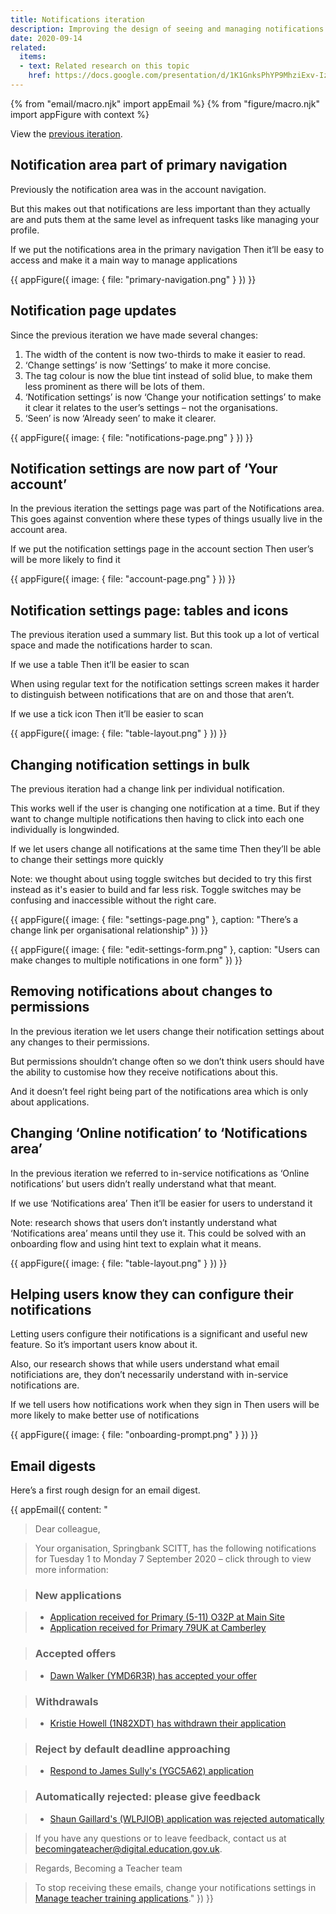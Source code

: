 ```yaml
---
title: Notifications iteration
description: Improving the design of seeing and managing notifications
date: 2020-09-14
related:
  items:
  - text: Related research on this topic
    href: https://docs.google.com/presentation/d/1K1GnksPhYP9MhziExv-Iz8q-_fHSfC00Gx4cbXdAdD8/edit?usp=sharing
---
```


{% from "email/macro.njk" import appEmail %}
{% from "figure/macro.njk" import appFigure with context %}

View the [previous iteration](/manage-teacher-training-applications/notifications/).

## Notification area part of primary navigation

Previously the notification area was in the account navigation.

But this makes out that notifications are less important than they actually are and puts them at the same level as infrequent tasks like managing your profile.

If we put the notifications area in the primary navigation
Then it’ll be easy to access and make it a main way to manage applications

{{ appFigure({
  image: {
    file: "primary-navigation.png"
  }
}) }}

## Notification page updates

Since the previous iteration we have made several changes:

1. The width of the content is now two-thirds to make it easier to read.
2. ‘Change settings’ is now ‘Settings’ to make it more concise.
3. The tag colour is now the blue tint instead of solid blue, to make them less prominent as there will be lots of them.
4. ‘Notification settings’ is now ‘Change your notification settings’ to make it clear it relates to the user’s settings – not the organisations.
5. ‘Seen’ is now ‘Already seen’ to make it clearer.

{{ appFigure({
  image: {
    file: "notifications-page.png"
  }
}) }}

## Notification settings are now part of ‘Your account’

In the previous iteration the settings page was part of the Notifications area. This goes against convention where these types of things usually live in the account area.

If we put the notification settings page in the account section
Then user’s will be more likely to find it

{{ appFigure({
  image: {
    file: "account-page.png"
  }
}) }}

## Notification settings page: tables and icons

The previous iteration used a summary list. But this took up a lot of vertical space and made the notifications harder to scan.

If we use a table
Then it’ll be easier to scan

When using regular text for the notification settings screen makes it harder to distinguish between notifications that are on and those that aren’t.

If we use a tick icon
Then it’ll be easier to scan

{{ appFigure({
  image: {
    file: "table-layout.png"
  }
}) }}

## Changing notification settings in bulk

The previous iteration had a change link per individual notification.

This works well if the user is changing one notification at a time. But if they want to change multiple notifications then having to click into each one individually is longwinded.

If we let users change all notifications at the same time
Then they’ll be able to change their settings more quickly

Note: we thought about using toggle switches but decided to try this first instead as it's easier to build and far less risk. Toggle switches may be confusing and inaccessible without the right care.

{{ appFigure({
  image: {
    file: "settings-page.png"
  },
  caption: "There’s a change link per organisational relationship"
}) }}

{{ appFigure({
  image: {
    file: "edit-settings-form.png"
  },
  caption: "Users can make changes to multiple notifications in one form"
}) }}

## Removing notifications about changes to permissions

In the previous iteration we let users change their notification settings about any changes to their permissions.

But permissions shouldn’t change often so we don’t think users should have the ability to customise how they receive notifications about this.

And it doesn’t feel right being part of the notifications area which is only about applications.

## Changing ‘Online notification’ to ‘Notifications area’

In the previous iteration we referred to in-service notifications as ‘Online notifications’ but users didn’t really understand what that meant.

If we use ‘Notifications area’
Then it’ll be easier for users to understand it

Note: research shows that users don’t instantly understand what ‘Notifications area’ means until they use it. This could be solved with an onboarding flow and using hint text to explain what it means.

{{ appFigure({
  image: {
    file: "table-layout.png"
  }
}) }}

## Helping users know they can configure their notifications

Letting users configure their notifications is a significant and useful new feature. So it’s important users know about it.

Also, our research shows that while users understand what email notificiations are, they don’t necessarily understand with in-service notifications are.

If we tell users how notifications work when they sign in
Then users will be more likely to make better use of notifications

{{ appFigure({
  image: {
    file: "onboarding-prompt.png"
  }
}) }}

## Email digests

Here’s a first rough design for an email digest.

{{ appEmail({
  content: "

> Dear colleague,

> Your organisation, Springbank SCITT, has the following notifications for Tuesday 1 to Monday 7 September 2020 – click through to view more information:

> ### New applications

> - [Application received for Primary (5-11) O32P at Main Site](/)
> - [Application received for Primary 79UK at Camberley](/)

> ### Accepted offers

> - [Dawn Walker (YMD6R3R) has accepted your offer](/)

> ### Withdrawals

> - [Kristie Howell (1N82XDT) has withdrawn their application](/)

> ### Reject by default deadline approaching

> - [Respond to James Sully's (YGC5A62) application](/)

> ### Automatically rejected: please give feedback

> - [Shaun Gaillard's (WLPJIOB) application was rejected automatically](/)

> If you have any questions or to leave feedback, contact us at [becomingateacher@digital.education.gov.uk](/).

> Regards,
> Becoming a Teacher team

> To stop receiving these emails, change your notifications settings in [Manage teacher training applications](/)."
}) }}
